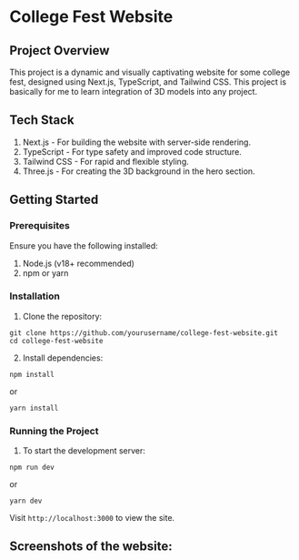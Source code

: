 # College Fest Website

## Project Overview
This project is a dynamic and visually captivating website for some college fest, designed using Next.js, TypeScript, and Tailwind CSS. This project is basically for me to learn integration of 3D models into any project.

## Tech Stack
1. Next.js - For building the website with server-side rendering.<br>
2. TypeScript - For type safety and improved code structure.<br>
3. Tailwind CSS - For rapid and flexible styling.<br>
4. Three.js - For creating the 3D background in the hero section.<br>

## Getting Started

### Prerequisites
Ensure you have the following installed:<br>
1. Node.js (v18+ recommended)<br>
2. npm or yarn<br>

### Installation
1. Clone the repository:<br>
```
git clone https://github.com/yourusername/college-fest-website.git
cd college-fest-website
```

2. Install dependencies:<br>
```
npm install
```
or<br>
```
yarn install
```

### Running the Project
1. To start the development server:<br>
```
npm run dev
```
or<br>
```
yarn dev
```
Visit ``` http://localhost:3000 ``` to view the site.

## Screenshots of the website:
